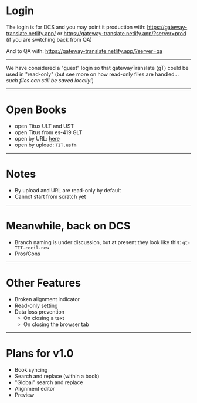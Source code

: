 # Login

The login is for DCS and you may point it production with:
https://gateway-translate.netlify.app/ or 
https://gateway-translate.netlify.app/?server=prod (if you are switching back from QA)

And to QA with: https://gateway-translate.netlify.app/?server=qa

---

We have considered a "guest" login so that gatewayTranslate (gT) could be used in "read-only" (but see more on how read-only files are handled... *such files can still be saved locally!*)

---

# Open Books

- open Titus ULT and UST
- open Titus from es-419 GLT
- open by URL: [here](https://raw.githubusercontent.com/Proskomma/perfidy/main/dataSources/lsg_tit.usfm)
- open by upload: `TIT.usfm`

---
# Notes

- By upload and URL are read-only by default
- Cannot start from scratch yet

---

# Meanwhile, back on DCS

- Branch naming is under discussion, but at present they look like this: `gt-TIT-cecil.new`
- Pros/Cons

---

# Other Features

- Broken alignment indicator
- Read-only setting
- Data loss prevention
	- On closing a text
	- On closing the browser tab

---

# Plans for v1.0

- Book syncing 
- Search and replace (within a book)
- "Global" search and replace
- Alignment editor
- Preview
